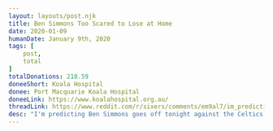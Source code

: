 ```yaml
---
layout: layouts/post.njk
title: Ben Simmons Too Scared to Lose at Home
date: 2020-01-09
humanDate: January 9th, 2020
tags: [
    post,
    total
]
totalDonations: 218.59
doneeShort: Koala Hospital
donee: Port Macquarie Koala Hospital
doneeLink: https://www.koalahospital.org.au/
threadLink: https://www.reddit.com/r/sixers/comments/em9al7/im_predicting_ben_simmons_goes_off_tonight/
desc: "I'm predicting Ben Simmons goes off tonight against the Celtics with the absence of Embiid. If he does, I'll make a $25 donation for #25 to the Koala Hospital of NSW Australia. Who's with me?!"
---
```




